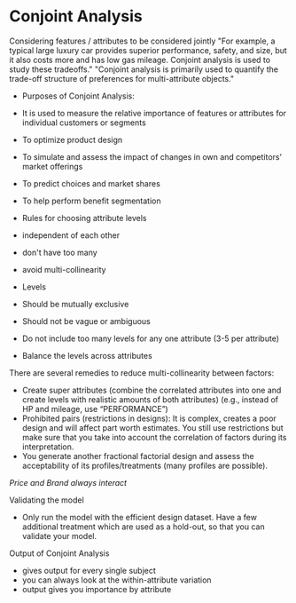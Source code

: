 # Conjoint Analysis
Considering features / attributes to be considered jointly
"For example, a typical large luxury car provides superior performance, safety, and size, but it also costs more and has low gas mileage. Conjoint analysis is used to study these tradeoffs."
"Conjoint analysis is primarily used to quantify the trade-off structure of preferences for multi-attribute objects."

- Purposes of Conjoint Analysis:
 - It is used to measure the relative importance of features or attributes for individual customers or segments
 - To optimize product design
 - To simulate and assess the impact of changes in own and competitors’ market offerings 
 - To predict choices and market shares 
 - To help perform benefit segmentation 

- Rules for choosing attribute levels
 - independent of each other
 - don't have too many
 - avoid multi-collinearity
- Levels
 - Should be mutually exclusive
 - Should not be vague or ambiguous
 - Do not include too many levels for any one attribute (3-5 per attribute)
 - Balance the levels across attributes

There are several remedies to reduce multi-collinearity between factors: 
 - Create super attributes (combine the correlated attributes into one and create levels with realistic amounts of both attributes) (e.g., instead of HP and mileage, use “PERFORMANCE”) 
 - Prohibited pairs (restrictions in designs): It is complex, creates a poor design and will affect part worth estimates. You still use restrictions but make sure that you take into account the correlation of factors during its interpretation. 
 - You generate another fractional factorial design and assess the acceptability of its profiles/treatments (many profiles are possible). 

*Price and Brand always interact*

Validating the model
- Only run the model with the efficient design dataset. Have a few additional treatment which are used as a hold-out, so that you can validate your model.

Output of Conjoint Analysis
- gives output for every single subject
- you can always look at the within-attribute variation
- output gives you importance by attribute
